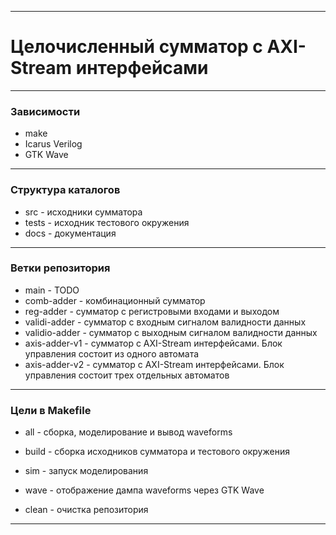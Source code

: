 ------

# Целочисленный сумматор с AXI-Stream интерфейсами

------

### Зависимости

- make
- Icarus Verilog
- GTK Wave

------

### Структура каталогов

- src - исходники сумматора
- tests - исходник тестового окружения
- docs - документация

------

### Ветки репозитория

- main - TODO
- comb-adder - комбинационный сумматор
- reg-adder - сумматор с регистровыми входами и выходом
- validi-adder - сумматор с входным сигналом валидности данных
- validio-adder - сумматор с выходным сигналом валидности данных
- axis-adder-v1 - сумматор с AXI-Stream интерфейсами. Блок управления состоит из одного автомата
- axis-adder-v2 - сумматор с AXI-Stream интерфейсами. Блок управления состоит трех отдельных автоматов
  
------

### Цели в Makefile

- all - сборка, моделирование и вывод waveforms

- build - сборка исходников сумматора и тестового окружения
- sim - запуск моделирования
- wave - отображение дампа waveforms через GTK Wave 
- clean - очистка репозитория

 

------

